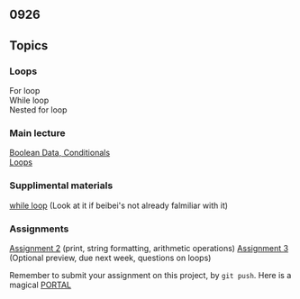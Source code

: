 ## 0926
## Topics

### Loops
For loop  
While loop  
Nested for loop  

### Main lecture
[Boolean Data, Conditionals](https://emilydidthis.github.io/CSCI-UA.002-Fall23/assets/slides/module-03.pdf)  
[Loops](https://emilydidthis.github.io/CSCI-UA.002-Fall23/assets/slides/module-04.pdf)

### Supplimental materials
[while loop](https://cs.nyu.edu/elearning/CSCI_UA_0002/module04.php) (Look at it if beibei's not already falmiliar with it)

### Assignments
[Assignment 2](https://emilydidthis.github.io/CSCI-UA.002-Fall23/assignments/02.html) (print, string formatting, arithmetic operations)
[Assignment 3](https://emilydidthis.github.io/CSCI-UA.002-Fall23/assignments/03.html) (Optional preview, due next week, questions on loops)

Remember to submit your assignment on this project, by `git push`. Here is a magical [PORTAL](https://github.com/BellaHzh/beisen001/tree/main/0918/README.md#git-and-github)

